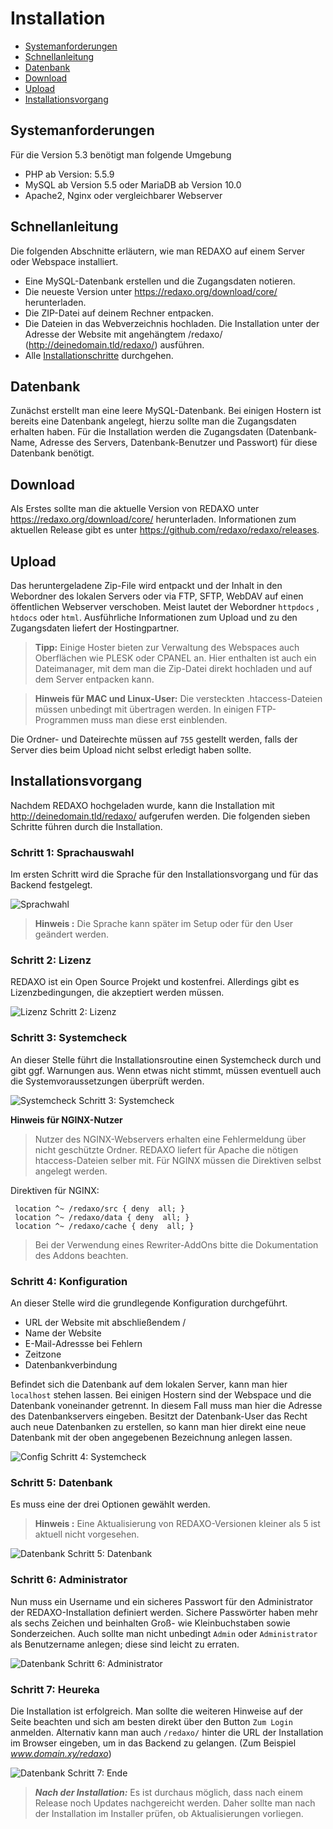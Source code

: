 # Installation

- [Systemanforderungen](#system)
- [Schnellanleitung](#schnell)
- [Datenbank](#datenbank)
- [Download](#download)
- [Upload](#upload)
- [Installationsvorgang](#install)

<a name="system"></a>
## Systemanforderungen

Für die Version 5.3 benötigt man folgende Umgebung
- PHP ab Version: 5.5.9
- MySQL ab Version 5.5 oder MariaDB ab Version 10.0
- Apache2, Nginx oder vergleichbarer Webserver

<a name="schnell"></a>
## Schnellanleitung

Die folgenden Abschnitte erläutern, wie man REDAXO auf einem Server oder Webspace installiert. 

- Eine MySQL-Datenbank erstellen und die Zugangsdaten notieren. 
- Die neueste Version unter https://redaxo.org/download/core/ herunterladen.
- Die ZIP-Datei auf deinem Rechner entpacken.
- Die Dateien in das Webverzeichnis hochladen.
Die Installation unter der Adresse der Website mit angehängtem /redaxo/ (http://deinedomain.tld/redaxo/) ausführen.
- Alle [Installationschritte](#install) durchgehen.

<a name="datenbank"></a>
## Datenbank

Zunächst erstellt man eine leere MySQL-Datenbank. Bei einigen Hostern ist bereits eine Datenbank angelegt, hierzu sollte man die Zugangsdaten erhalten haben. Für die Installation werden die Zugangsdaten (Datenbank-Name, Adresse des Servers, Datenbank-Benutzer und Passwort) für diese Datenbank benötigt. 

<a name="download"></a>
## Download

Als Erstes sollte man die aktuelle Version von REDAXO unter https://redaxo.org/download/core/ herunterladen. Informationen zum aktuellen Release gibt es unter https://github.com/redaxo/redaxo/releases.

<a name="upload"></a>
## Upload 

Das heruntergeladene Zip-File wird entpackt und der Inhalt in den Webordner des lokalen Servers oder via FTP, SFTP, WebDAV auf einen öffentlichen Webserver verschoben. Meist lautet der Webordner `httpdocs` , `htdocs` oder `html`. 
Ausführliche Informationen zum Upload und zu den Zugangsdaten liefert der Hostingpartner.

> **Tipp:** Einige Hoster bieten zur Verwaltung des Webspaces auch Oberflächen wie PLESK oder CPANEL an. Hier enthalten ist auch ein Dateimanager, mit dem man die Zip-Datei direkt hochladen und auf dem Server entpacken kann. 


> **Hinweis für MAC und Linux-User:** Die versteckten .htaccess-Dateien müssen unbedingt mit übertragen werden. In einigen FTP-Programmen muss man diese erst einblenden. 

Die Ordner- und Dateirechte müssen auf `755` gestellt werden, falls der Server dies beim Upload nicht selbst erledigt haben sollte.

<a name="install"></a>
## Installationsvorgang

Nachdem REDAXO hochgeladen wurde, kann die Installation mit http://deinedomain.tld/redaxo/ aufgerufen werden. 
Die folgenden sieben Schritte führen durch die Installation. 

### Schritt 1: Sprachauswahl

Im  ersten Schritt wird die Sprache für den Installationsvorgang und für das Backend festgelegt. 

![Sprachwahl](/assets/v5.2.0-installation-01-language.png)

> **Hinweis :** Die Sprache kann später im Setup oder für den User geändert werden. 

### Schritt 2: Lizenz
REDAXO ist ein Open Source Projekt und kostenfrei. Allerdings gibt es Lizenzbedingungen, die akzeptiert werden müssen.

![Lizenz](/assets/v5.2.0-installation-02-license.png)
Schritt 2: Lizenz 

### Schritt 3: Systemcheck
An dieser Stelle führt die Installationsroutine einen Systemcheck durch und gibt ggf. Warnungen aus. Wenn etwas nicht stimmt, müssen eventuell auch die Systemvoraussetzungen überprüft werden.  

![Systemcheck](/assets/v5.2.0-installation-03-systemcheck.png)
Schritt 3: Systemcheck

**Hinweis für NGINX-Nutzer**
> Nutzer des NGINX-Webservers erhalten eine Fehlermeldung über nicht geschützte Ordner. REDAXO liefert für Apache die nötigen htaccess-Dateien selber mit. Für NGINX müssen die Direktiven selbst angelegt werden.

Direktiven für NGINX:
```
 location ^~ /redaxo/src { deny  all; }
 location ^~ /redaxo/data { deny  all; }
 location ^~ /redaxo/cache { deny  all; }
```
> Bei der Verwendung eines Rewriter-AddOns bitte die Dokumentation des Addons beachten.


### Schritt 4: Konfiguration
An dieser Stelle wird die grundlegende Konfiguration durchgeführt. 
   
- URL der Website mit abschließendem /
- Name der Website  
- E-Mail-Adressse bei Fehlern
- Zeitzone
- Datenbankverbindung

Befindet sich die Datenbank auf dem lokalen Server, kann man hier `localhost` stehen lassen. Bei einigen Hostern sind der Webspace und die Datenbank voneinander getrennt. In diesem Fall muss man hier die Adresse des Datenbankservers eingeben. 
Besitzt der Datenbank-User das Recht auch neue Datenbanken zu erstellen, so kann man hier direkt eine neue Datenbank mit der oben angegebenen Bezeichnung anlegen lassen. 

![Config](/assets/v5.2.0-installation-04-config.png)
Schritt 4: Systemcheck

### Schritt 5: Datenbank
Es muss eine der drei Optionen gewählt werden. 
> **Hinweis :** Eine Aktualisierung von REDAXO-Versionen kleiner als 5 ist aktuell nicht vorgesehen.

![Datenbank](/assets/v5.2.0-installation-05-database.png)
Schritt 5: Datenbank

### Schritt 6: Administrator
Nun muss ein Username und ein sicheres Passwort für den Administrator der REDAXO-Installation definiert werden. Sichere Passwörter haben mehr als sechs Zeichen und beinhalten Groß- wie Kleinbuchstaben sowie Sonderzeichen. Auch sollte man nicht unbedingt `Admin` oder `Administrator` als Benutzername anlegen; diese sind leicht zu erraten.  

![Datenbank](/assets/v5.2.0-installation-06-1stuser.png)
Schritt 6: Administrator

### Schritt 7: Heureka
Die Installation ist erfolgreich. Man sollte die weiteren Hinweise auf der Seite beachten und sich am besten direkt über den Button `Zum Login` anmelden. Alternativ kann man auch `/redaxo/` hinter die URL der Installation im Browser eingeben, um in das Backend zu gelangen. (Zum Beispiel *www.domain.xy/redaxo*)

![Datenbank](/assets/v5.2.0-installation-07-1stlogin.png)
Schritt 7: Ende

> ***Nach der Installation:*** Es ist durchaus möglich, dass nach einem Release noch Updates nachgereicht werden. Daher sollte man nach der Installation im Installer prüfen, ob Aktualisierungen vorliegen.
